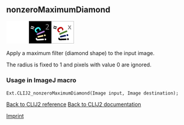 ## nonzeroMaximumDiamond
<img src="images/mini_empty_logo.png"/><img src="images/mini_clij2_logo.png"/><img src="images/mini_clijx_logo.png"/>

Apply a maximum filter (diamond shape) to the input image. 

The radius is fixed to 1 and pixels with value 0 are ignored.

### Usage in ImageJ macro
```
Ext.CLIJ2_nonzeroMaximumDiamond(Image input, Image destination);
```


[Back to CLIJ2 reference](https://clij.github.io/clij2-docs/reference)
[Back to CLIJ2 documentation](https://clij.github.io/clij2-docs)

[Imprint](https://clij.github.io/imprint)
